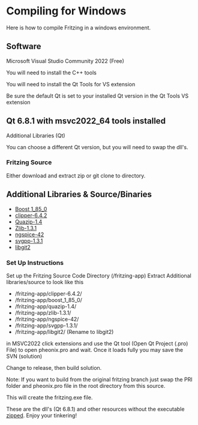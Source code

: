 # Compiling for Windows

Here is how to compile Fritzing in a windows environment.

## Software

Microsoft Visual Studio Community 2022 (Free)

You will need to install the C++ tools

You will  need to install the Qt Tools for VS extension

Be sure the default Qt is set to your installed Qt version in the Qt Tools VS extension

## Qt 6.8.1 with msvc2022_64 tools installed
Additional Libraries (Qt)

You can choose a different Qt version, but you will need to swap the dll's.

### Fritzing Source
Either download and extract zip or git clone to directory.

## Additional Libraries & Source/Binaries
+ [Boost 1_85_0](https://github.com/tinkrelectronic/boost/releases/download/boost-1.85.0/boost_1_85_0.zip)
+ [clipper-6.4.2](https://github.com/tinkrelectronic/clipper/archive/refs/tags/v6.4.2.zip)
+ [Quazip-1.4](https://github.com/tinkrelectronic/quazip/archive/refs/tags/v1.4.zip)
+ [Zlib-1.3.1](https://github.com/tinkrelectronic/zlib/archive/refs/tags/v1.3.1.zip)
+ [ngspice-42](https://github.com/tinkrelectronic/ngspice/archive/refs/tags/v42.zip)
+ [svgpp-1.3.1](https://github.com/tinkrelectronic/svgpp/archive/refs/tags/v1.3.1.zip)
+ [libgit2](https://github.com/tinkrelectronic/libgit2/archive/refs/tags/v1.7.zip)

### Set Up Instructions
Set up the Fritzing Source Code Directory (/fritzing-app)
Extract Additional libraries/source to look like this

+  /fritzing-app/clipper-6.4.2/
+  /fritzing-app/boost_1_85_0/
+  /fritzing-app/quazip-1.4/
+  /fritzing-app/zlib-1.3.1/
+  /fritzing-app/ngspice-42/
+  /fritzing-app/svgpp-1.3.1/
+  /fritzing-app/libgit2/ (Rename to libgit2)

  in MSVC2022 click extensions and use the Qt tool (Open Qt Project (.pro) File) to open pheonix.pro
  and wait. Once it loads fully you may save the SVN (solution)

  Change to release, then build solution. 

  Note: If you want to build from the original fritzing branch just swap the PRI folder and pheonix.pro file in the root directory from this source.

  This will create the fritzing.exe file.

  These are the dll's (Qt 6.8.1) and other resources without the executable [zipped](https://github.com/tinkrelectronic/fritzing-app/releases/download/base/fritzingbasefolder.zip). Enjoy your tinkering!
  
  
